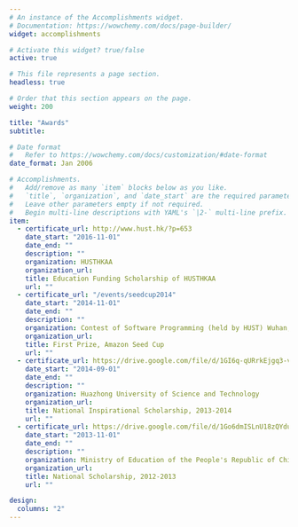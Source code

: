 ```yaml
---
# An instance of the Accomplishments widget.
# Documentation: https://wowchemy.com/docs/page-builder/
widget: accomplishments

# Activate this widget? true/false
active: true

# This file represents a page section.
headless: true

# Order that this section appears on the page.
weight: 200

title: "Awards"
subtitle:

# Date format
#   Refer to https://wowchemy.com/docs/customization/#date-format
date_format: Jan 2006

# Accomplishments.
#   Add/remove as many `item` blocks below as you like.
#   `title`, `organization`, and `date_start` are the required parameters.
#   Leave other parameters empty if not required.
#   Begin multi-line descriptions with YAML's `|2-` multi-line prefix.
item:
  - certificate_url: http://www.hust.hk/?p=653
    date_start: "2016-11-01"
    date_end: ""
    description: ""
    organization: HUSTHKAA
    organization_url:
    title: Education Funding Scholarship of HUSTHKAA
    url: ""
  - certificate_url: "/events/seedcup2014"
    date_start: "2014-11-01"
    date_end: ""
    description: ""
    organization: Contest of Software Programming (held by HUST) Wuhan, China
    organization_url:
    title: First Prize, Amazon Seed Cup
    url: ""
  - certificate_url: https://drive.google.com/file/d/1GI6q-qURrkEjgq3-v91YjeFc2dHYVY5n/view?usp=sharing
    date_start: "2014-09-01"
    date_end: ""
    description: ""
    organization: Huazhong University of Science and Technology
    organization_url:
    title: National Inspirational Scholarship, 2013‐2014
    url: ""
  - certificate_url: https://drive.google.com/file/d/1Go6dmISLnU18zQYdupQrvX6_uSlDgDf1/view?usp=sharing
    date_start: "2013-11-01"
    date_end: ""
    description: ""
    organization: Ministry of Education of the People's Republic of China
    organization_url:
    title: National Scholarship, 2012‐2013
    url: ""

design:
  columns: "2"
---
```

